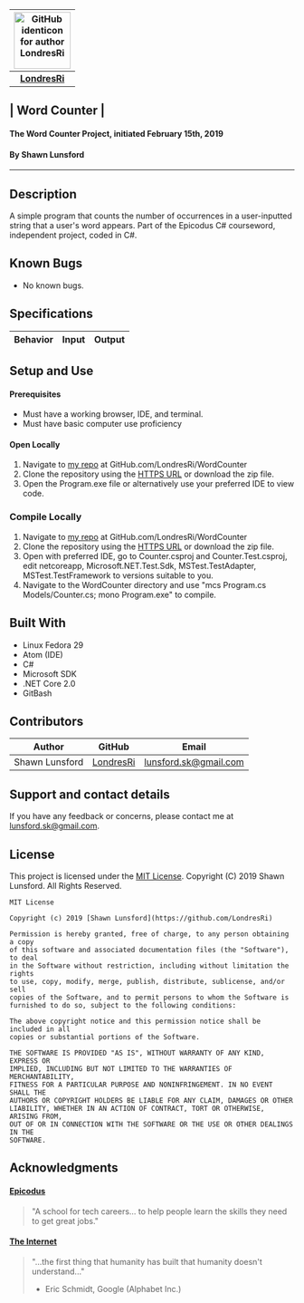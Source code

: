 | <img src="https://github.com/identicons/londresri.png" width=100 alt="GitHub identicon for author LondresRi"> |
|:-----:|
| [**LondresRi**](https://github.com/LondresRi )|

## | **Word Counter** |

#### The Word Counter Project, initiated February 15th, 2019
#### By Shawn Lunsford

----------

## Description
A simple program that counts the number of occurrences in a user-inputted string that a user's word appears. Part of the Epicodus C# courseword, independent project, coded in C#.

## Known Bugs

* No known bugs.

## Specifications

| Behavior | Input | Output |
|----------|:-----:|:------:|

## Setup and Use

#### Prerequisites
* Must have a working browser, IDE, and terminal.
* Must have basic computer use proficiency

#### Open Locally
1. Navigate to [my repo](https://github.com/LondresRi/WordCounter) at GitHub.com/LondresRi/WordCounter
2. Clone the repository using the [HTTPS URL](https://github.com/LondresRi/WordCounter) or download the zip file.
3. Open the Program.exe file or alternatively use your preferred IDE to view code.

### Compile Locally
1. Navigate to [my repo](https://github.com/LondresRi/WordCounter) at GitHub.com/LondresRi/WordCounter
2. Clone the repository using the [HTTPS URL](https://github.com/LondresRi/WordCounter) or download the zip file.
3. Open with preferred IDE, go to Counter.csproj and Counter.Test.csproj, edit netcoreapp, Microsoft.NET.Test.Sdk, MSTest.TestAdapter, MSTest.TestFramework to versions suitable to you.
4. Navigate to the WordCounter directory and use "mcs Program.cs Models/Counter.cs; mono Program.exe" to compile.


## Built With

* Linux Fedora 29
* Atom (IDE)
* C#
* Microsoft SDK
* .NET Core 2.0
* GitBash

## Contributors

| Author | GitHub | Email |
|--------|:------:|:-----:|
| Shawn Lunsford | [LondresRi](https://github.com/LondresRi) |  [lunsford.sk@gmail.com](mailto:lunsford.sk@gmail.com) |

## Support and contact details

If you have any feedback or concerns, please contact me at [lunsford.sk@gmail.com](mailto:lunsford.sk@gmail.com).

## License

This project is licensed under the [MIT License](https://opensource.org/licenses/MIT). Copyright (C) 2019 Shawn Lunsford. All Rights Reserved.
```
MIT License

Copyright (c) 2019 [Shawn Lunsford](https://github.com/LondresRi)

Permission is hereby granted, free of charge, to any person obtaining a copy
of this software and associated documentation files (the "Software"), to deal
in the Software without restriction, including without limitation the rights
to use, copy, modify, merge, publish, distribute, sublicense, and/or sell
copies of the Software, and to permit persons to whom the Software is
furnished to do so, subject to the following conditions:

The above copyright notice and this permission notice shall be included in all
copies or substantial portions of the Software.

THE SOFTWARE IS PROVIDED "AS IS", WITHOUT WARRANTY OF ANY KIND, EXPRESS OR
IMPLIED, INCLUDING BUT NOT LIMITED TO THE WARRANTIES OF MERCHANTABILITY,
FITNESS FOR A PARTICULAR PURPOSE AND NONINFRINGEMENT. IN NO EVENT SHALL THE
AUTHORS OR COPYRIGHT HOLDERS BE LIABLE FOR ANY CLAIM, DAMAGES OR OTHER
LIABILITY, WHETHER IN AN ACTION OF CONTRACT, TORT OR OTHERWISE, ARISING FROM,
OUT OF OR IN CONNECTION WITH THE SOFTWARE OR THE USE OR OTHER DEALINGS IN THE
SOFTWARE.
```

## Acknowledgments

#### [Epicodus](https://www.epicodus.com/)
>"A school for tech careers... to help people learn the skills they need to get great jobs."

#### [The Internet](https://webfoundation.org/)
> "...the first thing that humanity has built that humanity doesn't understand..."
> - Eric Schmidt, Google (Alphabet Inc.)
